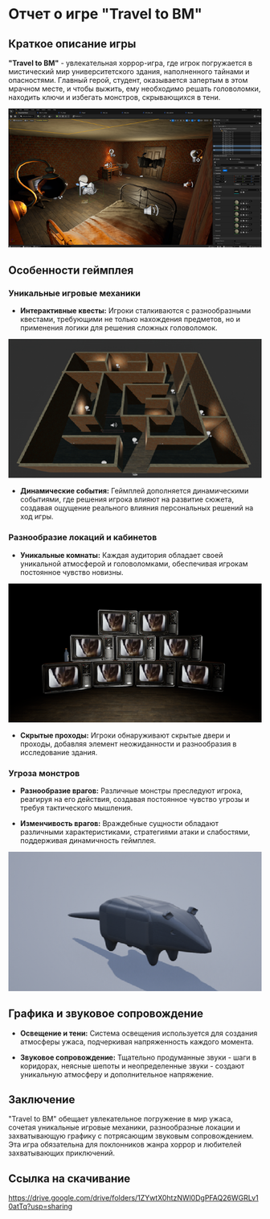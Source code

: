 # Отчет о игре "Travel to BM"

## Краткое описание игры

**"Travel to BM"** - увлекательная хоррор-игра, где игрок погружается в мистический мир университетского здания, наполненного тайнами и опасностями. Главный герой, студент, оказывается запертым в этом мрачном месте, и чтобы выжить, ему необходимо решать головоломки, находить ключи и избегать монстров, скрывающихся в тени.

![Общий вид игры](Screen/1.png)

## Особенности геймплея

### Уникальные игровые механики

- **Интерактивные квесты:** Игроки сталкиваются с разнообразными квестами, требующими не только нахождения предметов, но и применения логики для решения сложных головоломок.

![Интерактивные квесты](Screen/2.png)

- **Динамические события:** Геймплей дополняется динамическими событиями, где решения игрока влияют на развитие сюжета, создавая ощущение реального влияния персональных решений на ход игры.

### Разнообразие локаций и кабинетов

- **Уникальные комнаты:** Каждая аудитория обладает своей уникальной атмосферой и головоломками, обеспечивая игрокам постоянное чувство новизны.

![Скрытые проходы](Screen/3.png)

- **Скрытые проходы:** Игроки обнаруживают скрытые двери и проходы, добавляя элемент неожиданности и разнообразия в исследование здания.

### Угроза монстров

- **Разнообразие врагов:** Различные монстры преследуют игрока, реагируя на его действия, создавая постоянное чувство угрозы и требуя тактического мышления.

- **Изменчивость врагов:** Враждебные сущности обладают различными характеристиками, стратегиями атаки и слабостями, поддерживая динамичность геймплея.

![AAAAAAAaaa](Screen/4.png)

## Графика и звуковое сопровождение

- **Освещение и тени:** Система освещения используется для создания атмосферы ужаса, подчеркивая напряженность каждого момента.

- **Звуковое сопровождение:** Тщательно продуманные звуки - шаги в коридорах, неясные шепоты и неопределенные звуки - создают уникальную атмосферу и дополнительное напряжение.

## Заключение

"Travel to BM" обещает увлекательное погружение в мир ужаса, сочетая уникальные игровые механики, разнообразные локации и захватывающую графику с потрясающим звуковым сопровождением. Эта игра обязательна для поклонников жанра хоррор и любителей захватывающих приключений.

## Ссылка на скачивание
https://drive.google.com/drive/folders/1ZYwtX0htzNWl0DgPFAQ26WGRLv10atTq?usp=sharing
